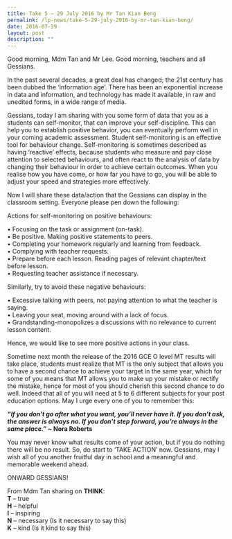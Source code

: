 ```yaml
---
title: Take 5 – 29 July 2016 by Mr Tan Kian Beng
permalink: /lp-news/take-5-29-july-2016-by-mr-tan-kian-beng/
date: 2016-07-29
layout: post
description: ""
---
```


Good morning, Mdm Tan and Mr Lee. Good morning, teachers and all Gessians.

In the past several decades, a great deal has changed; the 21st century has been dubbed the ‘information age’. There has been an exponential increase in data and information, and technology has made it available, in raw and unedited forms, in a wide range of media.

Gessians, today I am sharing with you some form of data that you as a students can self-monitor, that can improve your self-discipline. This can help you to establish positive behavior, you can eventually perform well in your coming academic assessment. Student self-monitoring is an effective tool for behaviour change. Self-monitoring is sometimes described as having ‘reactive’ effects, because students who measure and pay close attention to selected behaviours, and often react to the analysis of data by changing their behaviour in order to achieve certain outcomes. When you realise how you have come, or how far you have to go, you will be able to adjust your speed and strategies more effectively.

Now I will share these data/action that the Gessians can display in the classroom setting. Everyone please pen down the following:

Actions for self-monitoring on positive behaviours:

• Focusing on the task or assignment (on-task).  
• Be positive. Making positive statements to peers.  
• Completing your homework regularly and learning from feedback.  
• Complying with teacher requests.  
• Prepare before each lesson. Reading pages of relevant chapter/text before lesson.  
• Requesting teacher assistance if necessary.

Similarly, try to avoid these negative behaviours:

• Excessive talking with peers, not paying attention to what the teacher is saying.  
• Leaving your seat, moving around with a lack of focus.  
• Grandstanding-monopolizes a discussions with no relevance to current lesson content.

Hence, we would like to see more positive actions in your class.

Sometime next month the release of the 2016 GCE O level MT results will take place, students must realize that MT is the only subject that allows you to have a second chance to achieve your target in the same year, which for some of you means that MT allows you to make up your mistake or rectify the mistake, hence for most of you should cherish this second chance to do well. Indeed that all of you will need at 5 to 6 different subjects for your post education options. May I urge every one of you to remember this:

**_“If you don’t go after what you want, you’ll never have it. If you don’t ask, the answer is always no. If you don’t step forward, you’re always in the same place.”_ ~ Nora Roberts**

You may never know what results come of your action, but if you do nothing there will be no result. So, do start to ‘TAKE ACTION’ now. Gessians, may I wish all of you another fruitful day in school and a meaningful and memorable weekend ahead.

ONWARD GESSIANS!

From Mdm Tan sharing on **THINK**:  
**T** – true  
**H** – helpful  
**I** – inspiring  
**N** – necessary (Is it necessary to say this)  
**K** – kind (Is it kind to say this)
